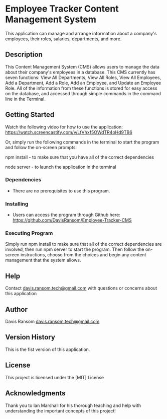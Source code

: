# Employee Tracker Content Management System

This application can manage and arrange information about a company's employees, their roles, salaries, departments, and more.

## Description
This Content Management System (CMS) allows users to manage the data about their company's employees in a database. This CMS currently has seven functions: View All Departments, View All Roles, View All Employees, Add a Department, Add a Role, Add an Employee, and Update an Employee Role. All of the information from these functions is stored for easy access on the database, and accessed through simple commands in the command line in the Terminal.

## Getting Started
Watch the following video for how to use the application:
https://watch.screencastify.com/v/LfVhxf5OWdTR4oHd9TB6

Or, simply run the following commands in the terminal to start the program and follow the on-screen prompts:

npm install - to make sure that you have all of the correct dependencies

node server - to launch the application in the terminal

### Dependencies

* There are no prerequisites to use this program. 

### Installing

* Users can access the program through Github here: https://github.com/DavisRansom/Employee-Tracker-CMS

### Executing Program

Simply run npm install to make sure that all of the correct dependencies are involved, then run npm server to start the program. Then follow the on-screen instructions, choose from the choices and begin any content management that the system allows.

## Help

Contact davis.ransom.tech@gmail.com with questions or concerns about this application

## Author

Davis Ransom 
[davis.ransom.tech@gmail.com](https://github.com/DavisRansom)

## Version History
This is the fist version of this application.

## License

This project is licensed under the [MIT] License

## Acknowledgments

Thank you to Ian Marshall for his thorough teaching and help with understanding the important concepts of this project!
